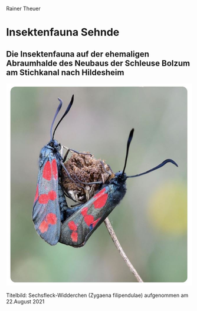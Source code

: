 Rainer Theuer
# Insektenfauna Sehnde
## Die Insektenfauna auf der ehemaligen Abraumhalde des Neubaus der Schleuse Bolzum am Stichkanal nach Hildesheim
![](https://github.com/insekteninsehnde/ifaunambs/blob/main/titelbild.JPG)

Titelbild: Sechsfleck-Widderchen (Zygaena filipendulae) aufgenommen am 22.August 2021
